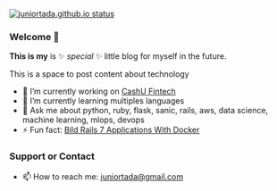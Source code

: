 [![juniortada.github.io status](https://github.com/juniortada/juniortada.github.io/actions/workflows/pages/pages-build-deployment/badge.svg)](https://github.com/juniortada/juniortada.github.io/actions/workflows/pages/pages-build-deployment)

### Welcome 👋 

**This is my** is ✨ _special_ ✨ little blog for myself in the future.

This is a space to post content about technology

- 🔭 I’m currently working on [CashU Fintech](https://www.cashu.com.br/)
- 🌱 I’m currently learning multiples languages
- 💬 Ask me about python, ruby, flask, sanic, rails, aws, data science, machine learning, mlops, devops
- ⚡ Fun fact: [Bild Rails 7 Applications With Docker](https://github.com/juniortada/juniortada/blob/main/posts/build_rails_7_applications_with_docker.md)

### Support or Contact

- 📫 How to reach me: juniortada@gmail.com
